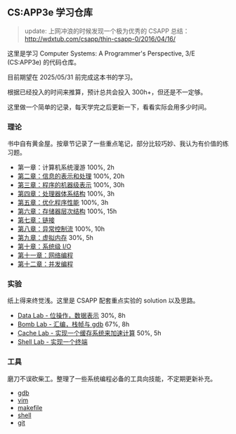 ## CS:APP3e 学习仓库

> update: 
> 上网冲浪的时候发现一个极为优秀的 CSAPP 总结：http://wdxtub.com/csapp/thin-csapp-0/2016/04/16/

这里是学习 Computer Systems: A Programmer's Perspective, 3/E (CS:APP3e) 的代码仓库。

目前期望在 2025/05/31 前完成这本书的学习。

根据已经投入的时间来推算，预计总共会投入 300h+，但还是不一定够。

这里做一个简单的记录，每天学完之后更新一下，看看实际会用多少时间。

### 理论

书中自有黄金屋。按章节记录了一些重点笔记，部分比较巧妙、我认为有价值的练习题。

- 第一章：计算机系统漫游 100%, 2h
- [第二章：信息的表示和处理](./ch02/README.md) 100%, 20h
- [第三章：程序的机器级表示](./ch03/README.md) 100%, 30h
- [第四章：处理器体系结构](./ch04/README.md) 100%, 3h
- [第五章：优化程序性能](./ch05/README.md) 100%, 3h
- [第六章：存储器层次结构](./ch06/README.md) 100%, 15h
- [第七章：链接](./ch07/README.md) 
- [第八章：异常控制流](./ch08/README.md) 100%, 10h
- [第九章：虚拟内存](./ch09/README.md) 30%, 5h
- [第十章：系统级 I/O](./ch10/README.md) 
- [第十一章：网络编程](./ch11/README.md) 
- [第十二章：并发编程](./ch12/README.md) 

### 实验

纸上得来终觉浅。这里是 CSAPP 配套重点实验的 solution 以及思路。

- [Data Lab - 位操作，数据表示](./labs/datalab/README.md) 30%, 8h
- [Bomb Lab - 汇编，栈帧与 gdb](./labs/bomblab/README.md) 67%, 8h
- [Cache Lab - 实现一个缓存系统来加速计算](./labs/cachelab/README.md) 50%, 5h
- [Shell Lab - 实现一个终端](./labs/shlab/README.md)

### 工具

磨刀不误砍柴工。整理了一些系统编程必备的工具向技能，不定期更新补充。

- [gdb](./misc/gdb/)
- [vim](./misc/vim/)
- [makefile](./misc/makefile/)
- [shell](./misc/shell/)
- [git](./misc/git/)


